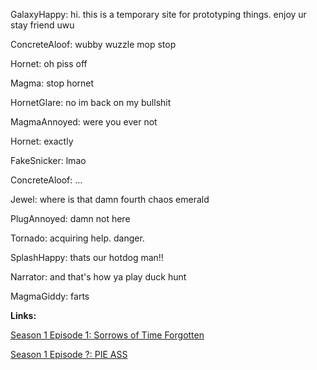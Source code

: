 GalaxyHappy: hi. this is a temporary site for prototyping things. enjoy ur stay friend uwu

ConcreteAloof: wubby wuzzle mop stop

Hornet: oh piss off

Magma: stop hornet

HornetGlare: no im back on my bullshit

MagmaAnnoyed: were you ever not

Hornet: exactly

FakeSnicker: lmao

ConcreteAloof: ...

Jewel: where is that damn fourth chaos emerald

PlugAnnoyed: damn not here

Tornado: acquiring help. danger.

SplashHappy: thats our hotdog man!!

Narrator: and that's how ya play duck hunt

MagmaGiddy: farts

**Links:**

[Season 1 Episode 1: Sorrows of Time Forgotten](CR_S1_E01.htm)

[Season 1 Episode ?: PIE ASS](CR_S1_PIEASS.htm)


<script src="assets/js/mugshots.js"></script>
